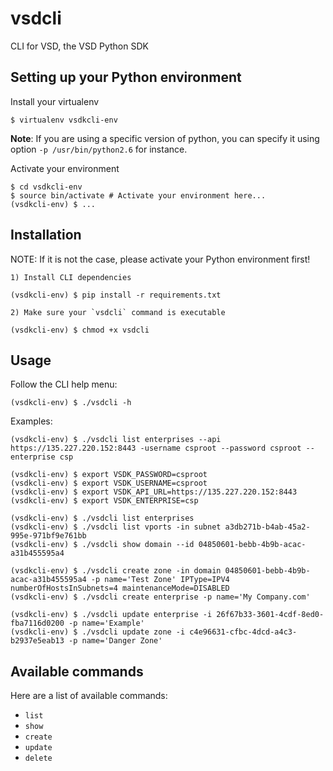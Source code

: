 vsdcli
========

CLI for VSD, the VSD Python SDK


Setting up your Python environment
----------------------------------

Install your virtualenv

    $ virtualenv vsdkcli-env

__Note__: If you are using a specific version of python, you can specify it using option `-p /usr/bin/python2.6` for instance.

Activate your environment

    $ cd vsdkcli-env
    $ source bin/activate # Activate your environment here...
    (vsdkcli-env) $ ...


Installation
------------

NOTE: If it is not the case, please activate your Python environment first!

    1) Install CLI dependencies

    (vsdkcli-env) $ pip install -r requirements.txt

    2) Make sure your `vsdcli` command is executable

    (vsdkcli-env) $ chmod +x vsdcli

Usage
-----

Follow the CLI help menu:

    (vsdkcli-env) $ ./vsdcli -h

Examples:

    (vsdkcli-env) $ ./vsdcli list enterprises --api https://135.227.220.152:8443 -username csproot --password csproot --enterprise csp

    (vsdkcli-env) $ export VSDK_PASSWORD=csproot
    (vsdkcli-env) $ export VSDK_USERNAME=csproot
    (vsdkcli-env) $ export VSDK_API_URL=https://135.227.220.152:8443
    (vsdkcli-env) $ export VSDK_ENTERPRISE=csp

    (vsdkcli-env) $ ./vsdcli list enterprises
    (vsdkcli-env) $ ./vsdcli list vports -in subnet a3db271b-b4ab-45a2-995e-971bf9e761bb
    (vsdkcli-env) $ ./vsdcli show domain --id 04850601-bebb-4b9b-acac-a31b455595a4

    (vsdkcli-env) $ ./vsdcli create zone -in domain 04850601-bebb-4b9b-acac-a31b455595a4 -p name='Test Zone' IPType=IPV4 numberOfHostsInSubnets=4 maintenanceMode=DISABLED
    (vsdkcli-env) $ ./vsdcli create enterprise -p name='My Company.com'

    (vsdkcli-env) $ ./vsdcli update enterprise -i 26f67b33-3601-4cdf-8ed0-fba7116d0200 -p name='Example'
    (vsdkcli-env) $ ./vsdcli update zone -i c4e96631-cfbc-4dcd-a4c3-b2937e5eab13 -p name='Danger Zone'


Available commands
------------------

Here are a list of available commands:
* `list`
* `show`
* `create`
* `update`
* `delete`